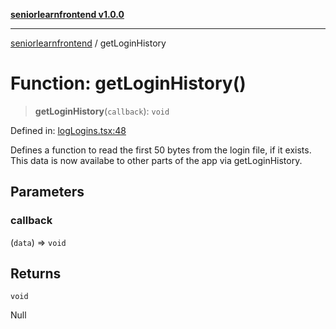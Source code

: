[**seniorlearnfrontend v1.0.0**](../README.md)

***

[seniorlearnfrontend](../README.md) / getLoginHistory

# Function: getLoginHistory()

> **getLoginHistory**(`callback`): `void`

Defined in: [logLogins.tsx:48](https://github.com/SeniorLearnSSJ/SLearnMobAppsFrontend/blob/e7fab732a0ff1bf0dfc0d090a0055a951040816f/logLogins.tsx#L48)

Defines a function to read the first 50 bytes from the login file, if it exists.  This data is now availabe to other parts of the app via getLoginHistory.

## Parameters

### callback

(`data`) => `void`

## Returns

`void`

Null
